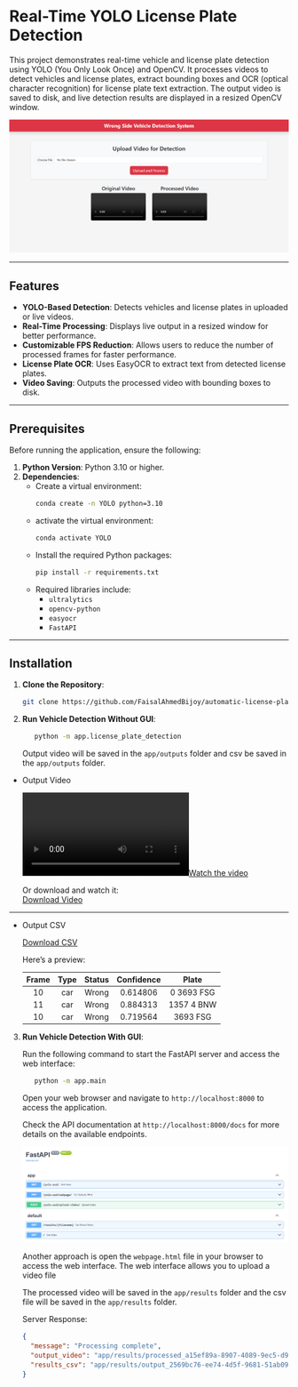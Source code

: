 # Real-Time YOLO License Plate Detection

This project demonstrates real-time vehicle and license plate detection using YOLO (You Only Look Once) and OpenCV. It processes videos to detect vehicles and license plates, extract bounding boxes and OCR (optical character recognition) for license plate text extraction. The output video is saved to disk, and live detection results are displayed in a resized OpenCV window.

![](logs/readme_images/homepage.png)

---

## Features

- **YOLO-Based Detection**: Detects vehicles and license plates in uploaded or live videos.
- **Real-Time Processing**: Displays live output in a resized window for better performance.
- **Customizable FPS Reduction**: Allows users to reduce the number of processed frames for faster performance.
- **License Plate OCR**: Uses EasyOCR to extract text from detected license plates.
- **Video Saving**: Outputs the processed video with bounding boxes to disk.

---

## Prerequisites

Before running the application, ensure the following:

1. **Python Version**: Python 3.10 or higher.
2. **Dependencies**:
   - Create a virtual environment:
     ```bash
     conda create -n YOLO python=3.10
     ```
   - activate the virtual environment:
     ```bash
     conda activate YOLO
     ```
   - Install the required Python packages:
     ```bash
     pip install -r requirements.txt
     ```
   - Required libraries include:
     - `ultralytics`
     - `opencv-python`
     - `easyocr`
     - `FastAPI`

---

## Installation

1. **Clone the Repository**:

   ```bash
   git clone https://github.com/FaisalAhmedBijoy/automatic-license-plate-detection
   ```

2. **Run Vehicle Detection Without GUI**:

   ```bash
      python -m app.license_plate_detection
   ```

   Output video will be saved in the `app/outputs` folder and csv be saved in the `app/outputs` folder.



- Output Video

   [![Watch the video](app/outputs/outputs_video/output_video_2.mp4)](app/outputs/outputs_video/output_video_2.mp4)

   Or download and watch it:  
      [Download Video](app/outputs/outputs_video/output_video_2.mp4)

---

- Output CSV

   [Download CSV](app/outputs/csv_files/vehicle_detection_results_video_2.csv)

   Here’s a preview:

   | Frame | Type | Status | Confidence | Plate       |
   |:-----:|:----:|:------:|:----------:|:-----------:|
   | 10    | car  | Wrong  | 0.614806   | 0 3693 FSG  |
   | 11    | car  | Wrong  | 0.884313   | 1357 4 BNW  |
   | 10    | car  | Wrong  | 0.719564   | 3693 FSG    |


3. **Run Vehicle Detection With GUI**:

   Run the following command to start the FastAPI server and access the web interface:

   ```bash
      python -m app.main
   ```

   Open your web browser and navigate to `http://localhost:8000` to access the application.

   Check the API documentation at `http://localhost:8000/docs` for more details on the available endpoints.

   ![](logs/readme_images/Screenshot%202025-04-26%20222211.png)

   Another approach is open the `webpage.html` file in your browser to access the web interface.
   The web interface allows you to upload a video file

   The processed video will be saved in the `app/results` folder and the csv file will be saved in the `app/results` folder.

   Server Response:

   ```json
   {
     "message": "Processing complete",
     "output_video": "app/results/processed_a15ef89a-8907-4089-9ec5-d9643946e45e.mp4",
     "results_csv": "app/results/output_2569bc76-ee74-4d5f-9681-51ab09f58ea9.csv"
   }
   ```

